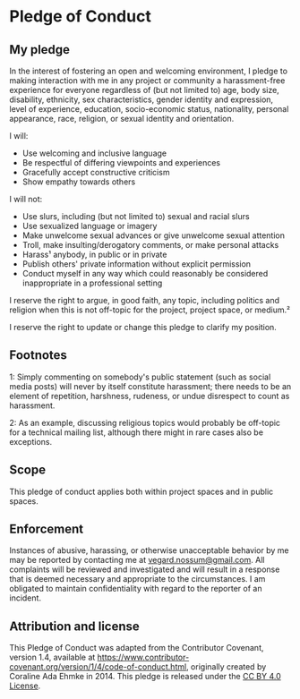Pledge of Conduct
=================

My pledge
---------

In the interest of fostering an open and welcoming environment, I pledge to making interaction with me in any project or community a harassment-free experience for everyone regardless of (but not limited to) age, body size, disability, ethnicity, sex characteristics, gender identity and expression, level of experience, education, socio-economic status, nationality, personal appearance, race, religion, or sexual identity and orientation.

I will:

 - Use welcoming and inclusive language
 - Be respectful of differing viewpoints and experiences
 - Gracefully accept constructive criticism
 - Show empathy towards others

I will not:

 - Use slurs, including (but not limited to) sexual and racial slurs
 - Use sexualized language or imagery
 - Make unwelcome sexual advances or give unwelcome sexual attention
 - Troll, make insulting/derogatory comments, or make personal attacks
 - Harass¹ anybody, in public or in private
 - Publish others' private information without explicit permission
 - Conduct myself in any way which could reasonably be considered inappropriate in a professional setting

I reserve the right to argue, in good faith, any topic, including politics and religion when this is not off-topic for the project, project space, or medium.²

I reserve the right to update or change this pledge to clarify my position.


Footnotes
---------

1: Simply commenting on somebody's public statement (such as social media posts) will never by itself constitute harassment; there needs to be an element of repetition, harshness, rudeness, or undue disrespect to count as harassment.

2: As an example, discussing religious topics would probably be off-topic for a technical mailing list, although there might in rare cases also be exceptions.


Scope
-----

This pledge of conduct applies both within project spaces and in public spaces.


Enforcement
-----------

Instances of abusive, harassing, or otherwise unacceptable behavior by me may be reported by contacting me at <vegard.nossum@gmail.com>. All complaints will be reviewed and investigated and will result in a response that is deemed necessary and appropriate to the circumstances. I am obligated to maintain confidentiality with regard to the reporter of an incident.


Attribution and license
-----------------------

This Pledge of Conduct was adapted from the Contributor Covenant, version 1.4, available at <https://www.contributor-covenant.org/version/1/4/code-of-conduct.html>, originally created by Coraline Ada Ehmke in 2014. This pledge is released under the [CC BY 4.0 License](https://creativecommons.org/licenses/by/4.0/legalcode).
